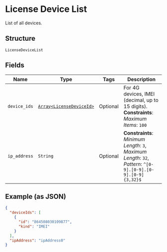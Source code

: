 
# License Device List

List of all devices.

## Structure

`LicenseDeviceList`

## Fields

| Name | Type | Tags | Description |
|  --- | --- | --- | --- |
| `device_ids` | [`Array<LicenseDeviceId>`](../../doc/models/license-device-id.md) | Optional | For 4G devices, IMEI (decimal, up to 15 digits).<br>**Constraints**: *Maximum Items*: `100` |
| `ip_address` | `String` | Optional | **Constraints**: *Minimum Length*: `3`, *Maximum Length*: `32`, *Pattern*: `^[0-9].[0-9].[0-9].[0-9]{3,32}$` |

## Example (as JSON)

```json
{
  "deviceIds": [
    {
      "id": "864508030109877",
      "kind": "IMEI"
    }
  ],
  "ipAddress": "ipAddress0"
}
```

